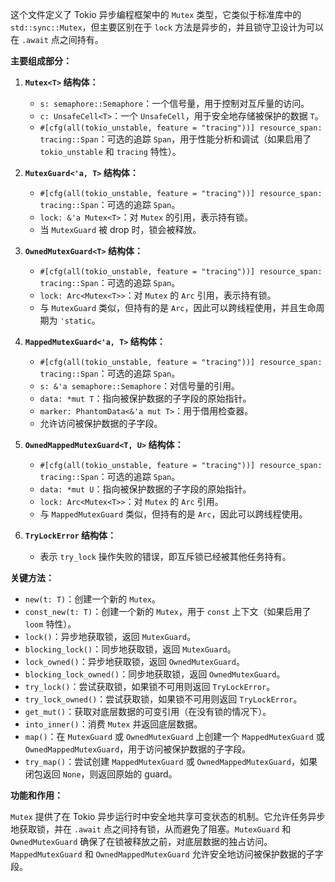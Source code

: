 这个文件定义了 Tokio 异步编程框架中的 `Mutex` 类型，它类似于标准库中的 `std::sync::Mutex`，但主要区别在于 `lock` 方法是异步的，并且锁守卫设计为可以在 `.await` 点之间持有。

**主要组成部分：**

1.  **`Mutex<T>` 结构体：**
    *   `s: semaphore::Semaphore`：一个信号量，用于控制对互斥量的访问。
    *   `c: UnsafeCell<T>`：一个 `UnsafeCell`，用于安全地存储被保护的数据 `T`。
    *   `#[cfg(all(tokio_unstable, feature = "tracing"))] resource_span: tracing::Span`：可选的追踪 `Span`，用于性能分析和调试（如果启用了 `tokio_unstable` 和 `tracing` 特性）。

2.  **`MutexGuard<'a, T>` 结构体：**
    *   `#[cfg(all(tokio_unstable, feature = "tracing"))] resource_span: tracing::Span`：可选的追踪 `Span`。
    *   `lock: &'a Mutex<T>`：对 `Mutex` 的引用，表示持有锁。
    *   当 `MutexGuard` 被 drop 时，锁会被释放。

3.  **`OwnedMutexGuard<T>` 结构体：**
    *   `#[cfg(all(tokio_unstable, feature = "tracing"))] resource_span: tracing::Span`：可选的追踪 `Span`。
    *   `lock: Arc<Mutex<T>>`：对 `Mutex` 的 `Arc` 引用，表示持有锁。
    *   与 `MutexGuard` 类似，但持有的是 `Arc`，因此可以跨线程使用，并且生命周期为 `'static`。

4.  **`MappedMutexGuard<'a, T>` 结构体：**
    *   `#[cfg(all(tokio_unstable, feature = "tracing"))] resource_span: tracing::Span`：可选的追踪 `Span`。
    *   `s: &'a semaphore::Semaphore`：对信号量的引用。
    *   `data: *mut T`：指向被保护数据的子字段的原始指针。
    *   `marker: PhantomData<&'a mut T>`：用于借用检查器。
    *   允许访问被保护数据的子字段。

5.  **`OwnedMappedMutexGuard<T, U>` 结构体：**
    *   `#[cfg(all(tokio_unstable, feature = "tracing"))] resource_span: tracing::Span`：可选的追踪 `Span`。
    *   `data: *mut U`：指向被保护数据的子字段的原始指针。
    *   `lock: Arc<Mutex<T>>`：对 `Mutex` 的 `Arc` 引用。
    *   与 `MappedMutexGuard` 类似，但持有的是 `Arc`，因此可以跨线程使用。

6.  **`TryLockError` 结构体：**
    *   表示 `try_lock` 操作失败的错误，即互斥锁已经被其他任务持有。

**关键方法：**

*   `new(t: T)`：创建一个新的 `Mutex`。
*   `const_new(t: T)`：创建一个新的 `Mutex`，用于 `const` 上下文（如果启用了 `loom` 特性）。
*   `lock()`：异步地获取锁，返回 `MutexGuard`。
*   `blocking_lock()`：同步地获取锁，返回 `MutexGuard`。
*   `lock_owned()`：异步地获取锁，返回 `OwnedMutexGuard`。
*   `blocking_lock_owned()`：同步地获取锁，返回 `OwnedMutexGuard`。
*   `try_lock()`：尝试获取锁，如果锁不可用则返回 `TryLockError`。
*   `try_lock_owned()`：尝试获取锁，如果锁不可用则返回 `TryLockError`。
*   `get_mut()`：获取对底层数据的可变引用（在没有锁的情况下）。
*   `into_inner()`：消费 `Mutex` 并返回底层数据。
*   `map()`：在 `MutexGuard` 或 `OwnedMutexGuard` 上创建一个 `MappedMutexGuard` 或 `OwnedMappedMutexGuard`，用于访问被保护数据的子字段。
*   `try_map()`：尝试创建 `MappedMutexGuard` 或 `OwnedMappedMutexGuard`，如果闭包返回 `None`，则返回原始的 guard。

**功能和作用：**

`Mutex` 提供了在 Tokio 异步运行时中安全地共享可变状态的机制。它允许任务异步地获取锁，并在 `.await` 点之间持有锁，从而避免了阻塞。`MutexGuard` 和 `OwnedMutexGuard` 确保了在锁被释放之前，对底层数据的独占访问。`MappedMutexGuard` 和 `OwnedMappedMutexGuard` 允许安全地访问被保护数据的子字段。
